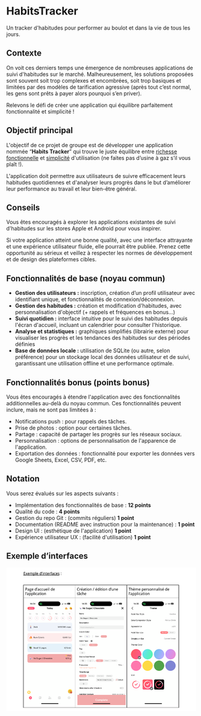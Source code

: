 # HabitsTracker

Un tracker d'habitudes pour performer au boulot et dans la vie de tous les jours.

## Contexte

On voit ces derniers temps une émergence de nombreuses applications de suivi d'habitudes sur le marché. Malheureusement, les solutions proposées sont souvent soit trop complexes et encombrées, soit trop basiques et limitées par des modèles de tarification agressive (après tout c’est normal, les gens sont prêts à payer alors pourquoi s’en priver).

Relevons le défi de créer une application qui équilibre parfaitement fonctionnalité et simplicité !

## Objectif principal

L'objectif de ce projet de groupe est de développer une application nommée “**Habits Tracker**” qui trouve le juste équilibre entre <ins>richesse fonctionnelle</ins> et <ins>simplicité</ins> d'utilisation (ne faites pas d’usine à gaz s’il vous plaît !).

L'application doit permettre aux utilisateurs de suivre efficacement leurs habitudes quotidiennes et d'analyser leurs progrès dans le but d’améliorer leur performance au travail et leur bien-être général.

## Conseils

Vous êtes encouragés à explorer les applications existantes de suivi d'habitudes sur les stores Apple et Android pour vous inspirer.

Si votre application atteint une bonne qualité, avec une interface attrayante et une expérience utilisateur fluide, elle pourrait être publiée. Prenez cette opportunité au sérieux et veillez à respecter les normes de développement et de design des plateformes cibles.

## Fonctionnalités de base (noyau commun)

- **Gestion des utilisateurs :** inscription, création d’un profil utilisateur avec identifiant unique, et fonctionnalités de connexion/déconnexion.
- **Gestion des habitudes :** création et modification d'habitudes, avec personnalisation d'objectif (+ rappels et fréquences en bonus…)
- **Suivi quotidien :** interface intuitive pour le suivi des habitudes depuis l'écran d'accueil, incluant un calendrier pour consulter l'historique.
- **Analyse et statistiques :** graphiques simplifiés (librairie externe) pour visualiser les progrès et les tendances des habitudes sur des périodes définies
- **Base de données locale :** utilisation de SQLite (ou autre, selon préférence) pour un stockage local des données utilisateur et de suivi, garantissant une utilisation offline et une performance optimale.

## Fonctionnalités bonus (points bonus)

Vous êtes encouragés à étendre l'application avec des fonctionnalités additionnelles au-delà du noyau commun. Ces fonctionnalités peuvent inclure, mais ne sont pas limitées à :

- Notifications push : pour rappels des tâches.
- Prise de photos : option pour certaines tâches.
- Partage : capacité de partager les progrès sur les réseaux sociaux.
- Personnalisation : options de personnalisation de l'apparence de l'application.
- Exportation des données : fonctionnalité pour exporter les données vers Google Sheets, Excel, CSV, PDF, etc.

## Notation

Vous serez évalués sur les aspects suivants :

- Implémentation des fonctionnalités de base : **12 points**
- Qualité du code : **4 points**
- Gestion du repo Git : (commits réguliers) **1 point**
- Documentation (README avec instruction pour la maintenance) : **1 point**
- Design UI : (esthétique de l'application) **1 point**
- Expérience utilisateur UX : (facilité d'utilisation) **1 point**

## Exemple d’interfaces

![UI Example](../presentation/assets/images/ui-example.png)
